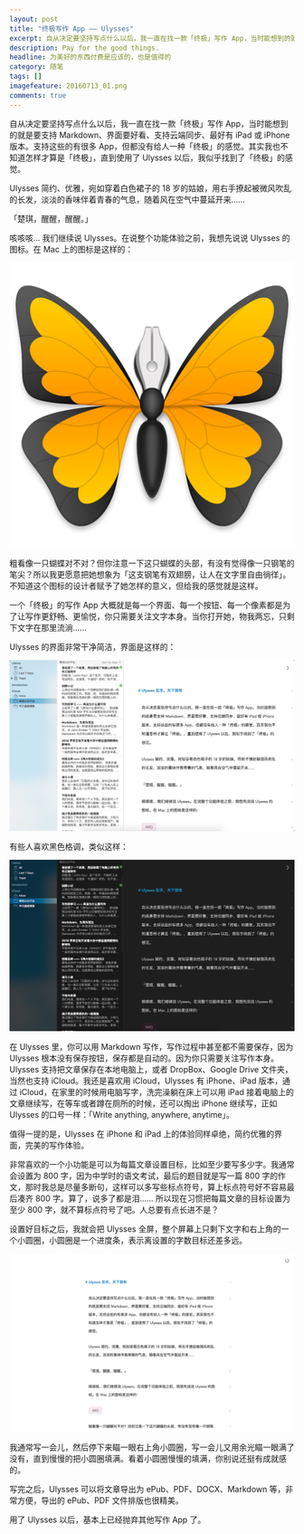 ```yaml
---
layout: post
title: "终极写作 App —— Ulysses"
excerpt: 自从决定要坚持写点什么以后，我一直在找一款「终极」写作 App，当时能想到的就是要支持 Markdown、界面要好看、支持云端同步、最好有 iPad 或 iPhone 版本。支持这些的有很多 App，但都没有给人一种「终极」的感觉。其实我也不知道怎样才算是「终极」，直到使用了 Ulysses 以后，我似乎找到了「终极」的感觉。
description: Pay for the good things.
headline: 为美好的东西付费是应该的，也是值得的
category: 随笔
tags: []
imagefeature: 20160713_01.png
comments: true
---
```


自从决定要坚持写点什么以后，我一直在找一款「终极」写作 App，当时能想到的就是要支持 Markdown、界面要好看、支持云端同步、最好有 iPad 或 iPhone 版本。支持这些的有很多 App，但都没有给人一种「终极」的感觉。其实我也不知道怎样才算是「终极」，直到使用了 Ulysses 以后，我似乎找到了「终极」的感觉。

Ulysses 简约、优雅，宛如穿着白色裙子的 18 岁的姑娘，用右手撩起被微风吹乱的长发，淡淡的香味伴着青春的气息，随着风在空气中蔓延开来......

「楚琪，醒醒，醒醒。」

咳咳咳... 我们继续说 Ulysses。在说整个功能体验之前，我想先说说 Ulysses 的图标。在 Mac 上的图标是这样的：

![](images/20160713_01.png)

粗看像一只蝴蝶对不对？但你注意一下这只蝴蝶的头部，有没有觉得像一只钢笔的笔尖？所以我更愿意把她想象为「这支钢笔有双翅膀，让人在文字里自由徜徉」。不知道这个图标的设计者赋予了她怎样的意义，但给我的感觉就是这样。

一个「终极」的写作 App 大概就是每一个界面、每一个按钮、每一个像素都是为了让写作更舒畅、更愉悦，你只需要关注文字本身。当你打开她，物我两忘，只剩下文字在那里流淌......

Ulysses 的界面非常干净简洁，界面是这样的：

![](images/20160713_02.png)

有些人喜欢黑色格调，类似这样：

![](images/20160713_03.png)

在 Ulysses 里，你可以用 Markdown 写作，写作过程中甚至都不需要保存，因为 Ulysses 根本没有保存按钮，保存都是自动的。因为你只需要关注写作本身。Ulysses 支持把文章保存在本地电脑上，或者 DropBox、Google Drive 文件夹，当然也支持 iCloud。我还是喜欢用 iCloud，Ulysses 有 iPhone、iPad 版本，通过 iCloud，在家里的时候用电脑写字，洗完澡躺在床上可以用 iPad 接着电脑上的文章继续写，在等车或者蹲在厕所的时候，还可以掏出 iPhone 继续写，正如 Ulysses 的口号一样：「Write anything, anywhere, anytime」。

值得一提的是，Ulysses 在 iPhone 和 iPad 上的体验同样卓绝，简约优雅的界面，完美的写作体验。

非常喜欢的一个小功能是可以为每篇文章设置目标，比如至少要写多少字。我通常会设置为 800 字，因为中学时的语文考试，最后的题目就是写一篇 800 字的作文，那时我总是尽量多断句，这样可以多写些标点符号，算上标点符号好不容易最后凑齐 800 字。算了，说多了都是泪...... 所以现在习惯把每篇文章的目标设置为至少 800 字，就不算标点符号了吧。人总要有点长进不是？

设置好目标之后，我就会把 Ulysses 全屏，整个屏幕上只剩下文字和右上角的一个小圆圈，小圆圈是一个进度条，表示离设置的字数目标还差多远。

![](images/20160713_04.png)

我通常写一会儿，然后停下来瞄一眼右上角小圆圈，写一会儿又用余光瞄一眼满了没有，直到慢慢的把小圆圈填满。看着小圆圈慢慢的填满，你别说还挺有成就感的。

写完之后，Ulysses 可以将文章导出为 ePub、PDF、DOCX、Markdown 等，非常方便，导出的 ePub、PDF 文件排版也很精美。

用了 Ulysses 以后，基本上已经抛弃其他写作 App 了。